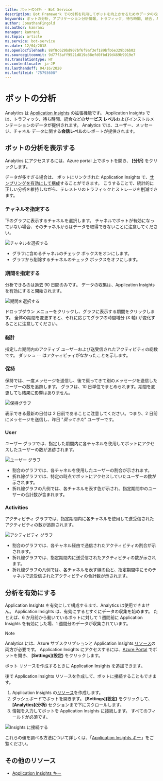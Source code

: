```yaml
---
title: ボットの分析 - Bot Service
description: Bot Framework での分析を利用してボットを向上させるためのデータの収集と分析の使用方法について説明します。
keywords: ボットの分析, アプリケーション分析情報, トラフィック, 待ち時間, 統合, AppInsights
author: JonathanFingold
ms.author: kamrani
manager: kamrani
ms.topic: article
ms.service: bot-service
ms.date: 12/04/2018
ms.openlocfilehash: 88f8c629bd907bf6f9af3ef189bfb6e329b36b02
ms.sourcegitcommit: 9d77f3aff9521d819e88efd0fbd19d469b9919e7
ms.translationtype: HT
ms.contentlocale: ja-JP
ms.lasthandoff: 04/16/2020
ms.locfileid: "75793608"
---
```

# <a name="bot-analytics"></a>ボットの分析

Analytics は [Application Insights](/azure/application-insights/app-insights-analytics) の拡張機能です。 Application Insights では、トラフィック、待ち時間、統合などの**サービス レベル**およびインストルメンテーションのデータが提供されます。 Analytics では、ユーザー、メッセージ、チャネル データに関する**会話レベル**のレポートが提供されます。

## <a name="view-analytics-for-a-bot"></a>ボットの分析を表示する

Analytics にアクセスするには、Azure portal 上でボットを開き、 **[分析]** をクリックします。

データが多すぎる場合は、 ボットにリンクされた Application Insights で、[サンプリングを有効にして構成](/azure/application-insights/app-insights-sampling)することができます。 こうすることで、統計的に正しい分析を維持しながら、テレメトリのトラフィックとストレージを削減できます。

### <a name="specify-channel"></a>チャネルを指定する

下のグラフに表示するチャネルを選択します。 チャネルでボットが有効になっていない場合、そのチャネルからはデータを取得できないことに注意してください。

![チャネルを選択する](~/media/analytics-channels.png)

* グラフに含めるチャネルのチェック ボックスをオンにします。
* グラフから削除するチャネルのチェック ボックスをオフにします。

### <a name="specify-time-period"></a>期間を指定する

分析できるのは過去 90 日間のみです。 データの収集は、Application Insights を有効にすると開始されます。

![期間を選択する](~/media/analytics-timepick.png)

ドロップダウン メニューをクリックし、グラフに表示する期間をクリックします。
全体の期間を変更すると、それに応じてグラフの時間増分 (X 軸) が変化することに注意してください。

### <a name="grand-totals"></a>総計

指定した期間内のアクティブ ユーザーおよび送受信されたアクティビティの総数です。
ダッシュ `--` はアクティビティがなかったことを示します。

### <a name="retention"></a>保持

保持では、一度メッセージを送信し、後で戻ってきて別のメッセージを送信したユーザーの数を追跡します。
グラフは、10 日単位でまとめられます。期間を変更しても結果に影響はありません。

![保持グラフ](~/media/analytics-retention.png)

表示できる最新の日付は 2 日前であることに注意してください。つまり、2 日前にメッセージを送信し、昨日 "*戻ってきた*" ユーザーです。

### <a name="user"></a>User

ユーザー グラフでは、指定した期間内に各チャネルを使用してボットにアクセスしたユーザーの数が追跡されます。

![ユーザー グラフ](~/media/analytics-users.png)

* 割合のグラフでは、各チャネルを使用したユーザーの割合が示されます。
* 折れ線グラフでは、特定の時点でボットにアクセスしていたユーザーの数が示されます。
* 折れ線グラフの凡例では、各チャネルを表す色が示され、指定期間中のユーザーの合計数が含まれます。

### <a name="activities"></a>Activities

アクティビティ グラフでは、指定期間内に各チャネルを使用して送受信されたアクティビティの数が追跡されます。

![アクティビティ グラフ](~/media/analytics-activities.png)

* 割合のグラフでは、各チャネル経由で通信されたアクティビティの割合が示されます。
* 折れ線グラフでは、指定期間内に送受信されたアクティビティの数が示されます。
* 折れ線グラフの凡例では、各チャネルを表す線の色と、指定期間中にそのチャネルで送受信されたアクティビティの合計数が示されます。

## <a name="enable-analytics"></a>分析を有効にする

Application Insights を有効にして構成するまで、Analytics は使用できません。 Application Insights は、有効にするとすぐにデータの収集を始めます。 たとえば、6 か月前から動いているボットに対して 1 週間前に Application Insights を有効にした場、1 週間分のデータが収集されています。

> [!NOTE]
> Analytics には、Azure サブスクリプションと Application Insights [リソース](/azure/application-insights/app-insights-create-new-resource)の両方が必要です。
Application Insights にアクセスするには、[Azure Portal](https://portal.azure.com/) でボットを開き、 **[Settings]\(設定\)** をクリックします。

ボット リソースを作成するときに Application Insights を追加できます。

後で Application Insights リソースを作成して、ボットに接続することもできます。

1. Application Insights の[リソース](/azure/application-insights/app-insights-create-new-resource)を作成します。
2. ダッシュボードでボットを開きます。 **[Settings]\(設定\)** をクリックして、 **[Analytics]\(分析\)** セクションまで下にスクロールします。
3. 情報を入力してボットを Application Insights に接続します。 すべてのフィールドが必須です。

![Insights に接続する](~/media/analytics-enable.png)

<!--Snip: As of 12/04/2018, parts of this appear to be out of date. However, ~/bot-service-resources-app-insights-keys.md appears to be up to date.

### AppInsights Instrumentation Key

To find this value, open the Application Insights resource for your bot and navigate to **Configure** > **Properties**.

### AppInsights API key

Provide an Azure App Insights API key. Learn how to [generate a new API key](https://dev.applicationinsights.io/documentation/Authorization/API-key-and-App-ID). Only **Read** permission is required.

### AppInsights Application ID

To find this value, open Application Insights and navigate to **Configure** > **API Access**.

/Snip-->

これらの値を調べる方法について詳しくは、「[Application Insights キー](~/bot-service-resources-app-insights-keys.md)」をご覧ください。

## <a name="additional-resources"></a>その他のリソース
* [Application Insights キー](~/bot-service-resources-app-insights-keys.md)